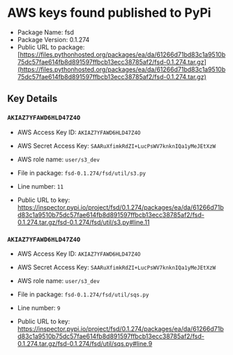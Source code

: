 # AWS keys found published to PyPi

* Package Name: fsd
* Package Version: 0.1.274
* Public URL to package: [https://files.pythonhosted.org/packages/ea/da/61266d71bd83c1a9510b75dc57fae614fb8d891597ffbcb13ecc38785af2/fsd-0.1.274.tar.gz](https://files.pythonhosted.org/packages/ea/da/61266d71bd83c1a9510b75dc57fae614fb8d891597ffbcb13ecc38785af2/fsd-0.1.274.tar.gz)

## Key Details

### `AKIAZ7YFAWD6HLD47Z4O`

* AWS Access Key ID: `AKIAZ7YFAWD6HLD47Z4O`
* AWS Secret Access Key: `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` 
* AWS role name: `user/s3_dev`
* File in package: `fsd-0.1.274/fsd/util/s3.py`
* Line number: `11`

* Public URL to key: https://inspector.pypi.io/project/fsd/0.1.274/packages/ea/da/61266d71bd83c1a9510b75dc57fae614fb8d891597ffbcb13ecc38785af2/fsd-0.1.274.tar.gz/fsd-0.1.274/fsd/util/s3.py#line.11



### `AKIAZ7YFAWD6HLD47Z4O`

* AWS Access Key ID: `AKIAZ7YFAWD6HLD47Z4O`
* AWS Secret Access Key: `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` 
* AWS role name: `user/s3_dev`
* File in package: `fsd-0.1.274/fsd/util/sqs.py`
* Line number: `9`

* Public URL to key: https://inspector.pypi.io/project/fsd/0.1.274/packages/ea/da/61266d71bd83c1a9510b75dc57fae614fb8d891597ffbcb13ecc38785af2/fsd-0.1.274.tar.gz/fsd-0.1.274/fsd/util/sqs.py#line.9


